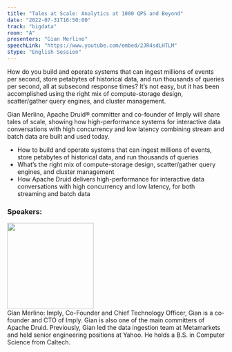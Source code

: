 ```yaml
---
title: "Tales at Scale: Analytics at 1000 QPS and Beyond"
date: "2022-07-31T16:50:00"
track: "bigdata"
room: "A"
presenters: "Gian Merlino"
speechLink: "https://www.youtube.com/embed/2JR4sdLHTLM"
stype: "English Session"
---
```

How do you build and operate systems that can ingest millions of events per second, store petabytes of historical data, and run thousands of queries per second, all at subsecond response times? It’s not easy, but it has been accomplished using the right mix of compute-storage design, scatter/gather query engines, and cluster management.

Gian Merlino, Apache Druid® committer and co-founder of Imply will share tales of scale, showing how high-performance systems for interactive data conversations with high concurrency and low latency combining stream and batch data are built and used today. 

- How to build and operate systems that can ingest millions of events, store petabytes of historical data, and run thousands of queries
- What’s the right mix of compute-storage design, scatter/gather query engines, and cluster management
- How Apache Druid delivers high-performance for interactive data conversations with high concurrency and low latency, for both streaming and batch data
 ### Speakers: 
 <img src="images/speaker/1117.png" width="200" /><br>Gian Merlino: Imply, Co-Founder and Chief Technology Officer, Gian is a co-founder and CTO of Imply. Gian is also one of the main committers of Apache Druid. Previously, Gian led the data ingestion team at Metamarkets and held senior engineering positions at Yahoo. He holds a B.S. in Computer Science from Caltech.

 